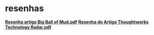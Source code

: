 # resenhas
 **[Resenha artigo Big Ball of Mud.pdf](./artigos/bigBallOfMud.pdf)**
 **[Resenha do Artigo Thoughtworks Technology Radar.pdf](./artigos/ThoughtworksTechnologyRadar.pdf)**
